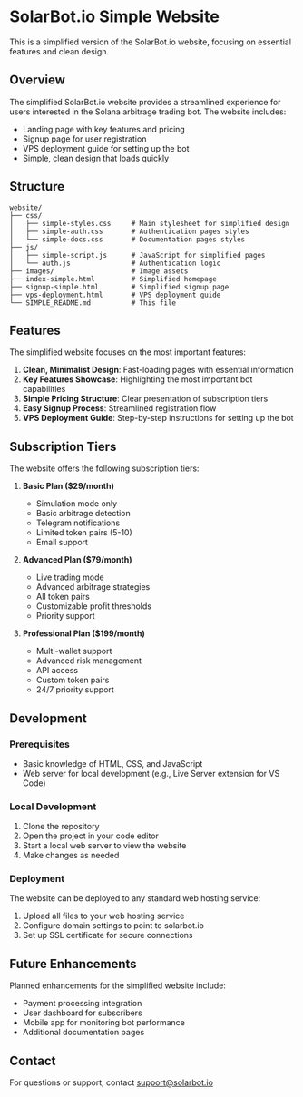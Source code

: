 # SolarBot.io Simple Website

This is a simplified version of the SolarBot.io website, focusing on essential features and clean design.

## Overview

The simplified SolarBot.io website provides a streamlined experience for users interested in the Solana arbitrage trading bot. The website includes:

- Landing page with key features and pricing
- Signup page for user registration
- VPS deployment guide for setting up the bot
- Simple, clean design that loads quickly

## Structure

```
website/
├── css/
│   ├── simple-styles.css     # Main stylesheet for simplified design
│   ├── simple-auth.css       # Authentication pages styles
│   └── simple-docs.css       # Documentation pages styles
├── js/
│   ├── simple-script.js      # JavaScript for simplified pages
│   └── auth.js               # Authentication logic
├── images/                   # Image assets
├── index-simple.html         # Simplified homepage
├── signup-simple.html        # Simplified signup page
├── vps-deployment.html       # VPS deployment guide
└── SIMPLE_README.md          # This file
```

## Features

The simplified website focuses on the most important features:

1. **Clean, Minimalist Design**: Fast-loading pages with essential information
2. **Key Features Showcase**: Highlighting the most important bot capabilities
3. **Simple Pricing Structure**: Clear presentation of subscription tiers
4. **Easy Signup Process**: Streamlined registration flow
5. **VPS Deployment Guide**: Step-by-step instructions for setting up the bot

## Subscription Tiers

The website offers the following subscription tiers:

1. **Basic Plan ($29/month)**
   - Simulation mode only
   - Basic arbitrage detection
   - Telegram notifications
   - Limited token pairs (5-10)
   - Email support

2. **Advanced Plan ($79/month)**
   - Live trading mode
   - Advanced arbitrage strategies
   - All token pairs
   - Customizable profit thresholds
   - Priority support

3. **Professional Plan ($199/month)**
   - Multi-wallet support
   - Advanced risk management
   - API access
   - Custom token pairs
   - 24/7 priority support

## Development

### Prerequisites

- Basic knowledge of HTML, CSS, and JavaScript
- Web server for local development (e.g., Live Server extension for VS Code)

### Local Development

1. Clone the repository
2. Open the project in your code editor
3. Start a local web server to view the website
4. Make changes as needed

### Deployment

The website can be deployed to any standard web hosting service:

1. Upload all files to your web hosting service
2. Configure domain settings to point to solarbot.io
3. Set up SSL certificate for secure connections

## Future Enhancements

Planned enhancements for the simplified website include:

- Payment processing integration
- User dashboard for subscribers
- Mobile app for monitoring bot performance
- Additional documentation pages

## Contact

For questions or support, contact support@solarbot.io
